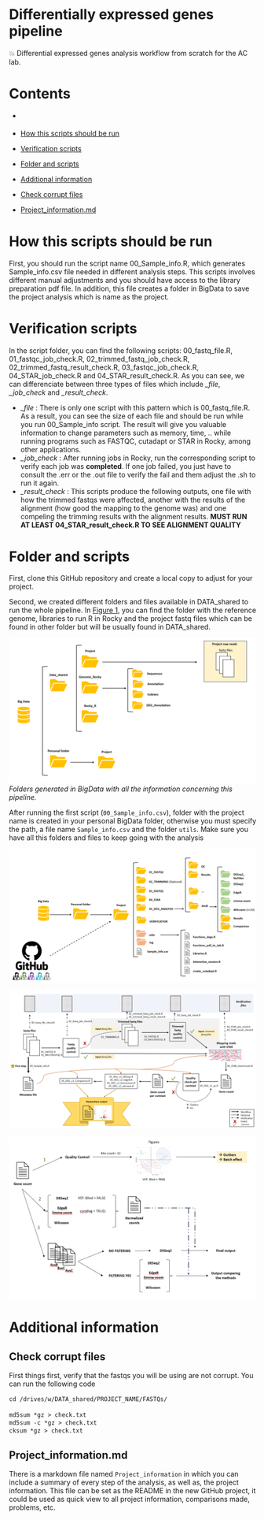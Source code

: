 # Differentially expressed genes pipeline

:collision: Differential expressed genes analysis workflow from scratch for the AC lab.

# Contents

- []()

- [How this scripts should be run](#how-this-scripts-should-be-run)
- [Verification scripts](#verification-scripts)
- [Folder and scripts](#folder-and-scripts)
- [Additional information](#additional-information)
- [Check corrupt files](#check-corrupt-files)
- [Project_information.md](#project_informationmd)



# How this scripts should be run 

First, you should run the script name 00_Sample_info.R, which generates Sample_info.csv file needed in different analysis steps.
This scripts involves different manual adjustments and you should have access to the library preparation pdf file. In addition, 
this file creates a folder in BigData to save the project analysis which is name as the project.

# Verification scripts

In the script folder, you can find the following scripts: 00_fastq_file.R, 01_fastqc_job_check.R, 02_trimmed_fastq_job_check.R, 02_trimmed_fastq_result_check.R, 03_fastqc_job_check.R, 04_STAR_job_check.R and 04_STAR_result_check.R. As you can see, we can differenciate between three types of files which include *_file*, *_job_check* and *_result_check*. 
- *_file* : There is only one script with this pattern which is 00_fastq_file.R. As a result, you can see the size of each file and should be run while you run 00_Sample_info script. The result will give you valuable information to change parameters such as memory, time, .. while running programs such as FASTQC, cutadapt or STAR in Rocky, among other applications. 
- *_job_check* : After running jobs in Rocky, run the corresponding script to verify each job was **completed**. If one job failed, you just have to consult the .err or the .out file to verify the fail and them adjust the .sh to run it again.
- *_result_check* : This scripts produce the following outputs, one file with how the trimmed fastqs were affected, another with the results of the alignment (how good the mapping to the genome was) and one compeling the trimming results with the alignment results. **MUST RUN AT LEAST 04_STAR_result_check.R TO SEE ALIGNMENT QUALITY**


# Folder and scripts

First, clone this GitHub repository and create a local copy to adjust for your project. 

Second, we created different folders and files available in DATA_shared to run the whole pipeline. In [Figure 1](#Fig1), you can find the folder with the reference genome, libraries to run R in Rocky and the project fastq files which can be found in other folder but will be usually found in DATA_shared. 

![Fig1](/Schematics/Files_in_DATAshared.png)
*Folders generated in BigData with all the information concerning this pipeline.*

After running the first script (`00_Sample_info.csv`), folder with the project name is created in your personal BigData folder, otherwise you must specify the path, a file name `Sample_info.csv` and the folder `utils`. Make sure you have all this folders and files to keep going with the analysis

![Folders generated in BigData personal folder after running the pipeline.](/Schematics/Folder_structure_project.png)

![Complete differentially expressed genes pipeline workflow for AC lab.](/Schematics/Pipeline_flow.png)


![Differentially expressed genes analysis summary.](/Schematics/DEG_flow.png)


# Additional information

## Check corrupt files

First things first, verify that the fastqs you will be using are not corrupt. You can run the following code

```
cd /drives/w/DATA_shared/PROJECT_NAME/FASTQs/

md5sum *gz > check.txt
md5sum -c *gz > check.txt 
cksum *gz > check.txt
```

## Project_information.md

There is a markdown file named `Project_information` in which you can include a summary of every step of the analysis, as well as, the project information. This file can be set as the README in the new GitHub project, it could be used as quick view to all project information, comparisons made, problems, etc.
